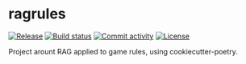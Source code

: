 # ragrules

[![Release](https://img.shields.io/github/v/release/ThbltRmn/ragrules)](https://img.shields.io/github/v/release/ThbltRmn/ragrules)
[![Build status](https://img.shields.io/github/actions/workflow/status/ThbltRmn/ragrules/main.yml?branch=main)](https://github.com/ThbltRmn/ragrules/actions/workflows/main.yml?query=branch%3Amain)
[![Commit activity](https://img.shields.io/github/commit-activity/m/ThbltRmn/ragrules)](https://img.shields.io/github/commit-activity/m/ThbltRmn/ragrules)
[![License](https://img.shields.io/github/license/ThbltRmn/ragrules)](https://img.shields.io/github/license/ThbltRmn/ragrules)

Project arount RAG applied to game rules, using cookiecutter-poetry.
